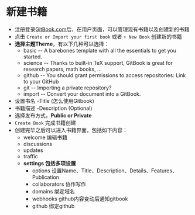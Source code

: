 # 新建书籍

* 注册登录[GitBook.com](https://www.gitbook.com)后，在用户页面，可以管理现有书籍以及创建新的书籍
* 点击 `Create or Import your first book` 或者 `+ New Book` 创建新的书籍
* **选择主题Theme**，有以下几种可以选择：
    - basic -- A barebones template with all the essentials to get you started.
    - science -- Thanks to built-in TeX support, GitBook is great for research papers, math books, ...
    - github -- You should grant permissions to access repositories: Link to your GitHub
    - git -- Importing a private repository?
    - import -- Convert your document into a GitBook.
* 设置书名 -Title (怎么使用Gitbook)
* 书籍描述 -Description (Optional) 
* 选择发布方式，**Public or Private**
* `Create Book` 完成书籍创建
* 创建完毕之后可以进入书籍界面，包括如下内容：
    - welcome 编辑书籍
    - discussions
    - updates
    - traffic
    - **settings 包括多项设置**
        * options 设置Name、Title、Description、Details、Features、Publication
        * collaborators 协作写作
        * domains 绑定域名
        * webhooks github内容变动后通知gitbook
        * github 绑定github



